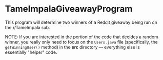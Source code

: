 # TameImpalaGiveawayProgram

This program will determine two winners of a Reddit giveaway being run on the r/TameImpala sub.

NOTE: If you are interested in the portion of the code that decides a random winner, you really only need to focus on the `Users.java` file (specifically, the `getWinningUser()` method) in the **src** directory — everything else is essentially "helper" code.
